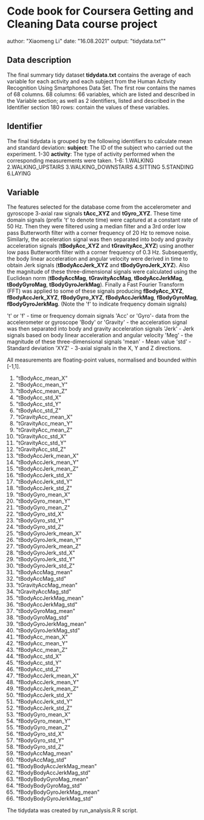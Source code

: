 # Code book for Coursera Getting and Cleaning Data course project
author: "Xiaomeng Li"
date: "16.08.2021"
output: "tidydata.txt""
## Data description
The final summary tidy dataset **tidydata.txt** contains the average of each variable for each activity and each subject from the Human Activity Recognition Using Smartphones Data Set. 
The first row contains the names of 68 columns.
68 columns: 66 variables, which are listed and described in the Variable section; as well as 2 identifiers, listed and described in the Identifier section
180 rows: contain the values of these variables.
## Identifier
The final tidydata is grouped by the following identifiers to calculate mean and standard deviation:
**subject**: The ID of the subject who carried out the experiment. 1-30
**activity**: The type of activity performed when the corresponding measurements were taken. 
1-6:
1.WALKING
2.WALKING_UPSTAIRS
3.WALKING_DOWNSTAIRS
4.SITTING
5.STANDING
6.LAYING
## Variable
The features selected for the database come from the accelerometer and gyroscope 3-axial raw signals **tAcc_XYZ** and **tGyro_XYZ**. 
These time domain signals (prefix 't' to denote time) were captured at a constant rate of 50 Hz. Then they were filtered using a median filter and a 3rd order low pass Butterworth filter with a corner frequency of 20 Hz to remove noise. 
Similarly, the acceleration signal was then separated into body and gravity acceleration signals (**tBodyAcc_XYZ** and **tGravityAcc_XYZ**) using another low pass Butterworth filter with a corner frequency of 0.3 Hz. 
Subsequently, the body linear acceleration and angular velocity were derived in time to obtain Jerk signals (**tBodyAccJerk_XYZ** and **tBodyGyroJerk_XYZ**). 
Also the magnitude of these three-dimensional signals were calculated using the Euclidean norm (**tBodyAccMag**, **tGravityAccMag**, **tBodyAccJerkMag**, **tBodyGyroMag**, **tBodyGyroJerkMag**). 
Finally a Fast Fourier Transform (FFT) was applied to some of these signals producing **fBodyAcc_XYZ**, **fBodyAccJerk_XYZ**, **fBodyGyro_XYZ**, **fBodyAccJerkMag**, **fBodyGyroMag**, **fBodyGyroJerkMag**. (Note the 'f' to indicate frequency domain signals)

't' or 'f' - time or frequency domain signals
'Acc' or 'Gyro'- data from the accelerometer or gyroscope
'Body' or 'Gravity' - the acceleration signal was then separated into body and gravity acceleration signals
'Jerk' - Jerk signals based on body linear acceleration and angular velocity
'Meg' - the magnitude of these three-dimensional signals
'mean' - Mean value
'std' - Standard deviation
'XYZ' - 3-axial signals in the X, Y and Z directions.

All measurements are floating-point values, normalised and bounded within [-1,1].

1. "tBodyAcc_mean_X"          
2. "tBodyAcc_mean_Y"           
3. "tBodyAcc_mean_Z"           
4. "tBodyAcc_std_X"           
5. "tBodyAcc_std_Y"            
6. "tBodyAcc_std_Z"            
7. "tGravityAcc_mean_X"       
8. "tGravityAcc_mean_Y"        
9. "tGravityAcc_mean_Z"        
10. "tGravityAcc_std_X"        
11. "tGravityAcc_std_Y"         
12. "tGravityAcc_std_Z"         
13. "tBodyAccJerk_mean_X"      
14. "tBodyAccJerk_mean_Y"       
15. "tBodyAccJerk_mean_Z"       
16. "tBodyAccJerk_std_X"       
17. "tBodyAccJerk_std_Y"        
18. "tBodyAccJerk_std_Z"        
19. "tBodyGyro_mean_X"         
20. "tBodyGyro_mean_Y"          
21. "tBodyGyro_mean_Z"          
22. "tBodyGyro_std_X"          
23. "tBodyGyro_std_Y"           
24. "tBodyGyro_std_Z"           
25. "tBodyGyroJerk_mean_X"     
26. "tBodyGyroJerk_mean_Y"      
27. "tBodyGyroJerk_mean_Z"      
28. "tBodyGyroJerk_std_X"      
29. "tBodyGyroJerk_std_Y"       
30. "tBodyGyroJerk_std_Z"       
31. "tBodyAccMag_mean"         
32. "tBodyAccMag_std"           
33. "tGravityAccMag_mean"       
34. "tGravityAccMag_std"       
35. "tBodyAccJerkMag_mean"      
36. "tBodyAccJerkMag_std"       
37. "tBodyGyroMag_mean"        
38. "tBodyGyroMag_std"          
39. "tBodyGyroJerkMag_mean"     
40. "tBodyGyroJerkMag_std"     
41. "fBodyAcc_mean_X"           
42. "fBodyAcc_mean_Y"           
43. "fBodyAcc_mean_Z"          
44. "fBodyAcc_std_X"            
45. "fBodyAcc_std_Y"           
46. "fBodyAcc_std_Z"           
47. "fBodyAccJerk_mean_X"       
48. "fBodyAccJerk_mean_Y"       
49. "fBodyAccJerk_mean_Z"      
50. "fBodyAccJerk_std_X"        
51. "fBodyAccJerk_std_Y"        
52. "fBodyAccJerk_std_Z"       
53. "fBodyGyro_mean_X"          
54. "fBodyGyro_mean_Y"          
55. "fBodyGyro_mean_Z"         
56. "fBodyGyro_std_X"           
57. "fBodyGyro_std_Y"           
58. "fBodyGyro_std_Z"          
59. "fBodyAccMag_mean"          
60. "fBodyAccMag_std"           
61. "fBodyBodyAccJerkMag_mean" 
62. "fBodyBodyAccJerkMag_std"   
63. "fBodyBodyGyroMag_mean"     
64. "fBodyBodyGyroMag_std"     
65. "fBodyBodyGyroJerkMag_mean" 
66. "fBodyBodyGyroJerkMag_std" 

The tidydata was created by run_analysis.R R script.
